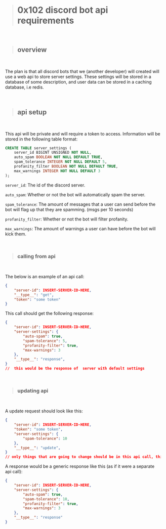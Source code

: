 ># 0x102 discord bot api requirements


<br>

>## overview

<br>

The plan is that all discord bots that we (another developer) will created will use a web api to store server settings. These settings will be stored in a database of some description, and user data can be stored in a caching database, i.e redis.

<br>

>## api setup

<br>

This api will be private and will require a token to access. Information will be stored in the following table format:

```sql
CREATE TABLE server_settings (
    server_id BIGINT UNSIGNED NOT NULL,
    auto_spam BOOLEAN NOT NULL DEFAULT TRUE,
    spam_tolerance INTEGER NOT NULL DEFAULT 5,
    profanity_filter BOOLEAN NOT NULL DEFAULT TRUE,
    max_warnings INTEGER NOT NULL DEFAULT 3
);
```

`server_id`: The id of the discord server.

`auto_spam`: Whether or not the bot will automatically spam the server.

`spam_tolerance`: The amount of messages that a user can send before the bot will flag up that they are spamming. (msgs per 10 seconds)

`profanity_filter`: Whether or not the bot will filter profanity.

`max_warnings`: The amount of warnings a user can have before the bot will kick them.

<br>

>### calling from api

<br>

The below is an example of an api call:

```json
{
    "server-id": INSERT-SERVER-ID-HERE,
    "__type__": "get",
    "token": "some token"
}
```

This call should get the following response:

```json
{
    "server-id": INSERT-SERVER-ID-HERE,
    "server-settings": {
        "auto-spam": true,
        "spam-tolerance": 5,
        "profanity-filter": true,
        "max-warnings": 3
    },
    "__type__": "response",
}
//  this would be the response of  server with default settings
```

<br>

>### updating api

<br>

A update request should look like this:

```json
{
    "server-id": INSERT-SERVER-ID-HERE,
    "token": "some token",
    "server-settings": {
        "spam-tolerance": 10
    },
    "__type__": "update",
}
// only things that are going to change should be in this api call, this should hopefully not require two api calls, (one to get, one to update)
```

A response would be a generic response like this (as if it were a separate api call):

```json
{
    "server-id": INSERT-SERVER-ID-HERE,
    "server-settings": {
        "auto-spam": true,
        "spam-tolerance": 10,
        "profanity-filter": true,
        "max-warnings": 3
    },
    "__type__": "response"
}
```
